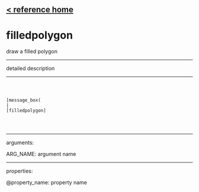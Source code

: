 [< reference home](ceammc_lib.html)
---

# filledpolygon


draw a filled polygon

---

detailed description
<br>


---


```



[message_box(                                 
|
[filledpolygon]


            
```

---
arguments:

ARG_NAME: argument name<br>

---
properties:

@property_name: property name<br>

